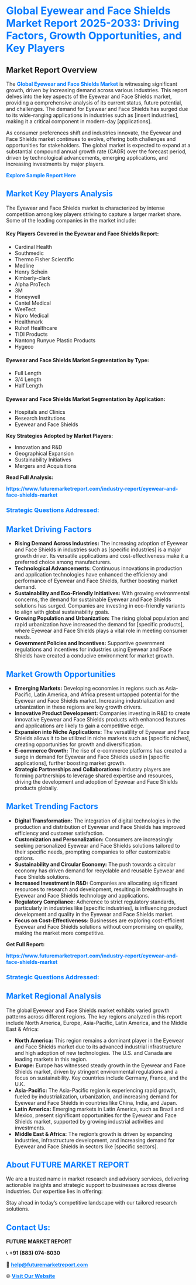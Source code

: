 <h1 style="color: #007BFF;">Global Eyewear and Face Shields Market Report 2025-2033: Driving Factors, Growth Opportunities, and Key Players</h1>

<section id="overview">
<h2>Market Report Overview</h2>
<p>The <a href="https://www.futuremarketreport.com/industry-report/eyewear-and-face-shields-market" style="color: #007BFF; text-decoration: none;"><strong>Global Eyewear and Face Shields Market</strong></a> is witnessing significant growth, driven by increasing demand across various industries. This report delves into the key aspects of the Eyewear and Face Shields market, providing a comprehensive analysis of its current status, future potential, and challenges. The demand for Eyewear and Face Shields has surged due to its wide-ranging applications in industries such as [insert industries], making it a critical component in modern-day [applications].</p>
<p>As consumer preferences shift and industries innovate, the Eyewear and Face Shields market continues to evolve, offering both challenges and opportunities for stakeholders. The global market is expected to expand at a substantial compound annual growth rate (CAGR) over the forecast period, driven by technological advancements, emerging applications, and increasing investments by major players.</p>
</section>

<section id="overview">
<p><a href="https://www.futuremarketreport.com/request-sample/reportId=122019" style="color: #007BFF; text-decoration: none;"><strong>Explore Sample Report Here</strong></a></p>
</section>

<section id="key-players">
<h2 style="color: #007BFF;">Market Key Players Analysis</h2>
<p>The Eyewear and Face Shields market is characterized by intense competition among key players striving to capture a larger market share. Some of the leading companies in the market include:</p>
<h4>Key Players Covered in the Eyewear and Face Shields Report:</h4>
<ul><li>Cardinal Health</li><li>Southmedic</li><li>Thermo Fisher Scientific</li><li>Medline</li><li>Henry Schein</li><li>Kimberly-clark</li><li>Alpha ProTech</li><li>3M</li><li>Honeywell</li><li>Cantel Medical</li><li>WeeTect</li><li>Nipro Medical</li><li>Healthmark</li><li>Ruhof Healthcare</li><li>TIDI Products</li><li>Nantong Runyue Plastic Products</li><li>Hygeco</li></ul>
<h4>Eyewear and Face Shields Market Segmentation by Type:</h4>
<ul><li>Full Length</li><li>3/4 Length</li><li>Half Length</li></ul>

<h4>Eyewear and Face Shields Market Segmentation by Application:</h4>
<ul><li>Hospitals and Clinics</li><li>Research Institutions</li><li>Eyewear and Face Shields</li></ul>
<p><strong>Key Strategies Adopted by Market Players:</strong></p>
<ul>
<li>Innovation and R&D</li>
<li>Geographical Expansion</li>
<li>Sustainability Initiatives</li>
<li>Mergers and Acquisitions</li>
</ul>
</section>

<section>
<p><strong>Read Full Analysis: </strong></p><a href="https://www.futuremarketreport.com/industry-report/eyewear-and-face-shields-market" style="color: #007BFF; text-decoration: none;"><strong>https://www.futuremarketreport.com/industry-report/eyewear-and-face-shields-market</strong></a>
<h3 style="color: #007BFF;">Strategic Questions Addressed:</h3>
</section>

<section id="driving-factors">
<h2 style="color: #007BFF;">Market Driving Factors</h2>
<ul>
<li><strong>Rising Demand Across Industries:</strong> The increasing adoption of Eyewear and Face Shields in industries such as [specific industries] is a major growth driver. Its versatile applications and cost-effectiveness make it a preferred choice among manufacturers.</li>
<li><strong>Technological Advancements:</strong> Continuous innovations in production and application technologies have enhanced the efficiency and performance of Eyewear and Face Shields, further boosting market demand.</li>
<li><strong>Sustainability and Eco-Friendly Initiatives:</strong> With growing environmental concerns, the demand for sustainable Eyewear and Face Shields solutions has surged. Companies are investing in eco-friendly variants to align with global sustainability goals.</li>
<li><strong>Growing Population and Urbanization:</strong> The rising global population and rapid urbanization have increased the demand for [specific products], where Eyewear and Face Shields plays a vital role in meeting consumer needs.</li>
<li><strong>Government Policies and Incentives:</strong> Supportive government regulations and incentives for industries using Eyewear and Face Shields have created a conducive environment for market growth.</li>
</ul>
</section>

<section id="growth-opportunities">
<h2 style="color: #007BFF;">Market Growth Opportunities</h2>
<ul>
<li><strong>Emerging Markets:</strong> Developing economies in regions such as Asia-Pacific, Latin America, and Africa present untapped potential for the Eyewear and Face Shields market. Increasing industrialization and urbanization in these regions are key growth drivers.</li>
<li><strong>Innovative Product Development:</strong> Companies investing in R&D to create innovative Eyewear and Face Shields products with enhanced features and applications are likely to gain a competitive edge.</li>
<li><strong>Expansion into Niche Applications:</strong> The versatility of Eyewear and Face Shields allows it to be utilized in niche markets such as [specific niches], creating opportunities for growth and diversification.</li>
<li><strong>E-commerce Growth:</strong> The rise of e-commerce platforms has created a surge in demand for Eyewear and Face Shields used in [specific applications], further boosting market growth.</li>
<li><strong>Strategic Partnerships and Collaborations:</strong> Industry players are forming partnerships to leverage shared expertise and resources, driving the development and adoption of Eyewear and Face Shields products globally.</li>
</ul>
</section>

<section id="trending-factors">
<h2 style="color: #007BFF;">Market Trending Factors</h2>
<ul>
<li><strong>Digital Transformation:</strong> The integration of digital technologies in the production and distribution of Eyewear and Face Shields has improved efficiency and customer satisfaction.</li>
<li><strong>Customization and Personalization:</strong> Consumers are increasingly seeking personalized Eyewear and Face Shields solutions tailored to their specific needs, prompting companies to offer customizable options.</li>
<li><strong>Sustainability and Circular Economy:</strong> The push towards a circular economy has driven demand for recyclable and reusable Eyewear and Face Shields solutions.</li>
<li><strong>Increased Investment in R&D:</strong> Companies are allocating significant resources to research and development, resulting in breakthroughs in Eyewear and Face Shields technology and applications.</li>
<li><strong>Regulatory Compliance:</strong> Adherence to strict regulatory standards, particularly in industries like [specific industries], is influencing product development and quality in the Eyewear and Face Shields market.</li>
<li><strong>Focus on Cost-Effectiveness:</strong> Businesses are exploring cost-efficient Eyewear and Face Shields solutions without compromising on quality, making the market more competitive.</li>
</ul>
</section>

<section>
<p><strong>Get Full Report: </strong></p><a href="https://www.futuremarketreport.com/industry-report/eyewear-and-face-shields-market" style="color: #007BFF; text-decoration: none;"><strong>https://www.futuremarketreport.com/industry-report/eyewear-and-face-shields-market</strong></a>
<h3 style="color: #007BFF;">Strategic Questions Addressed:</h3>
</section>


<section id="regional-analysis">
<h2 style="color: #007BFF;">Market Regional Analysis</h2>
<p>The global Eyewear and Face Shields market exhibits varied growth patterns across different regions. The key regions analyzed in this report include North America, Europe, Asia-Pacific, Latin America, and the Middle East & Africa:</p>
<ul>
<li><strong>North America:</strong> This region remains a dominant player in the Eyewear and Face Shields market due to its advanced industrial infrastructure and high adoption of new technologies. The U.S. and Canada are leading markets in this region.</li>
<li><strong>Europe:</strong> Europe has witnessed steady growth in the Eyewear and Face Shields market, driven by stringent environmental regulations and a focus on sustainability. Key countries include Germany, France, and the U.K.</li>
<li><strong>Asia-Pacific:</strong> The Asia-Pacific region is experiencing rapid growth, fueled by industrialization, urbanization, and increasing demand for Eyewear and Face Shields in countries like China, India, and Japan.</li>
<li><strong>Latin America:</strong> Emerging markets in Latin America, such as Brazil and Mexico, present significant opportunities for the Eyewear and Face Shields market, supported by growing industrial activities and investments.</li>
<li><strong>Middle East & Africa:</strong> The region’s growth is driven by expanding industries, infrastructure development, and increasing demand for Eyewear and Face Shields in sectors like [specific sectors].</li>
</ul>
</section>

<footer>
<h2 style="color: #007BFF;">About FUTURE MARKET REPORT</h2>
<p>We are a trusted name in market research and advisory services, delivering actionable insights and strategic support to businesses across diverse industries. Our expertise lies in offering:</p>

<p>Stay ahead in today’s competitive landscape with our tailored research solutions.</p>

<h2 style="color: #007BFF;">Contact Us:</h2>
<p><strong>FUTURE MARKET REPORT</strong></p>
<p>📞 <strong>+91 (883) 074-8030</strong></p>
<p>📧 <strong><a href="mailto:help@futuremarketreport.com" style="color: #007BFF;">help@futuremarketreport.com</a></strong></p>
<p>🌐 <strong><a href="https://www.futuremarketreport.com/" style="color: #007BFF;">Visit Our Website</a></strong></p>
</footer>